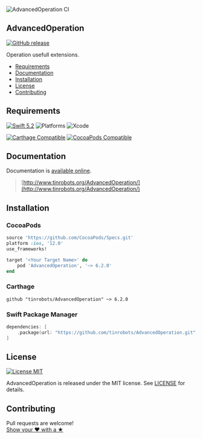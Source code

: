 ![AdvancedOperation CI](https://github.com/tinrobots/AdvancedOperation/workflows/AdvancedOperation%20CI/badge.svg?branch=master)

## AdvancedOperation
[![GitHub release](https://img.shields.io/github/release/tinrobots/AdvancedOperation.svg)](https://github.com/tinrobots/AdvancedOperation/releases) 

Operation usefull extensions.

- [Requirements](#requirements)
- [Documentation](#documentation)
- [Installation](#installation)
- [License](#license)
- [Contributing](#contributing)

## Requirements

[![Swift 5.2](https://img.shields.io/badge/Swift-5.2-orange.svg?style=flat)](https://developer.apple.com/swift)
![Platforms](https://img.shields.io/badge/Platform-iOS%2010%2B%20|%20macOS%2010.12+%20|%20tvOS%2010+%20|%20watchOS%203+-blue.svg) 
![Xcode](https://img.shields.io/badge/Xcode-12-blue.svg) 

[![Carthage Compatible](https://img.shields.io/badge/Carthage-compatible-4BC51D.svg?style=flat)](https://github.com/Carthage/Carthage)
[![CocoaPods Compatible](https://img.shields.io/cocoapods/v/CoreDataPlus.svg)](https://cocoapods.org/pods/CoreDataPlus)

## Documentation

Documentation is [available online](http://www.tinrobots.org/AdvancedOperation/).

> [http://www.tinrobots.org/AdvancedOperation/](http://www.tinrobots.org/AdvancedOperation/)

## Installation

### CocoaPods

```ruby
source 'https://github.com/CocoaPods/Specs.git'
platform :ios, '12.0'
use_frameworks!

target '<Your Target Name>' do
    pod 'AdvancedOperation', '~> 6.2.0'
end
```

### Carthage

```ogdl
github "tinrobots/AdvancedOperation" ~> 6.2.0
```

### Swift Package Manager

```swift
dependencies: [
    .package(url: "https://github.com/tinrobots/AdvancedOperation.git", .upToNextMajor(from: "6.2.0"))
]
```

## License

[![License MIT](https://img.shields.io/badge/License-MIT-lightgrey.svg?style=flat)](https://github.com/tinrobots/AdvancedOperation/blob/master/LICENSE.md)

AdvancedOperation is released under the MIT license. See [LICENSE](./LICENSE.md) for details.

## Contributing

Pull requests are welcome!  
[Show your ❤ with a ★](https://github.com/tinrobots/AdvancedOperation/stargazers)
